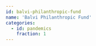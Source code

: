 ```yaml
---
id: balvi-philanthropic-fund
name: 'Balvi Philanthropic Fund'
categories:
  - id: pandemics
    fraction: 1
---
```

